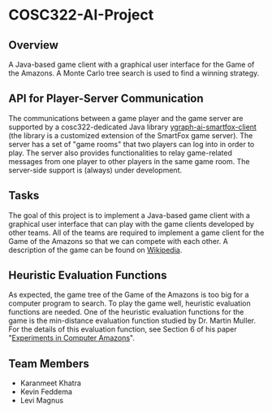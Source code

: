 # COSC322-AI-Project
## Overview
A Java-based game client with a graphical user interface for the Game of the Amazons. A Monte Carlo tree search is used to find a winning strategy.
## API for Player-Server Communication
The communications between a game player and the game server are supported by a cosc322-dedicated Java library [ygraph-ai-smartfox-client](https://people.ok.ubc.ca/yongg/teaching/cosc322/project-and-assignments/cosc322-game-client-api/) (the library is a customized extension of the SmartFox game server).
The server has a set of "game rooms" that two players can log into in order to play. The server also provides functionalities to relay game-related messages from one player to other players in the same game room. The server-side support is (always) under development.
## Tasks
The goal of this project is to implement a Java-based game client with a graphical user interface that can play with the game clients developed by other teams.
All of the teams are required to implement a game client for the Game of the Amazons so that we can compete with each other. A description of the game can be found on [Wikipedia](https://en.wikipedia.org/wiki/Game_of_the_Amazons).
## Heuristic Evaluation Functions
As expected, the game tree of the Game of the Amazons is too big for a computer program to search. To play the game well, heuristic evaluation functions are needed. One of the heuristic evaluation functions for the game is the min-distance evaluation function studied by Dr. Martin Muller. For the details of this evaluation function, see Section 6 of his paper "[Experiments in Computer Amazons](http://library.msri.org/books/Book42/files/muller.pdf)".
## Team Members
* Karanmeet Khatra
* Kevin Feddema
* Levi Magnus
